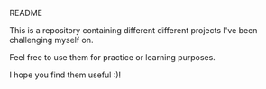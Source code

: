 README

This is a repository containing different different projects I've been challenging myself on.

Feel free to use them for practice or learning purposes.

I hope you find them useful :)!

